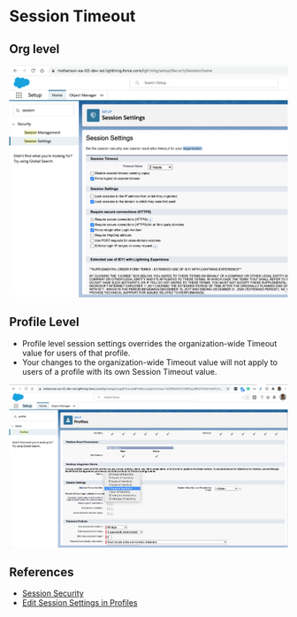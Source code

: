 # Session Timeout

## Org level
![Org STO](img/org-sto-1.png)


## Profile Level
- Profile level session settings overrides the organization-wide Timeout value for users of that profile. 
- Your changes to the organization-wide Timeout value will not apply to users of a profile with its own Session Timeout value.

![Profile Level STO](img/profile-stop-1.png)

## References
- [Session Security](https://help.salesforce.com/articleView?id=security_overview_sessions.htm&type=5)
- [Edit Session Settings in Profiles](https://help.salesforce.com/articleView?id=users_profiles_session.htm&type=5)
